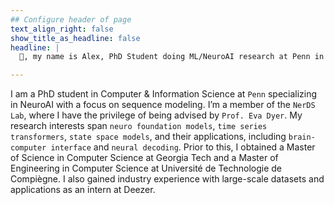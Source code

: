 ```yaml
---
## Configure header of page
text_align_right: false
show_title_as_headline: false
headline: |
  👋, my name is Alex, PhD Student doing ML/NeuroAI research at Penn in the NerDS Lab.

---
```


<!-- this is a subheadline -->
I am a PhD student in Computer & Information Science at `Penn` specializing in NeuroAI with a focus on sequence modeling. I’m a member of the `NerDS Lab`, where I have the privilege of being advised by `Prof. Eva Dyer`. My research interests span `neuro foundation models`, `time series transformers`, `state space models`, and their applications, including `brain-computer interface` and `neural decoding`. Prior to this, I obtained a Master of Science in Computer Science at Georgia Tech and a Master of Engineering in Computer Science at Université de Technologie de Compiègne. I also gained industry experience with large-scale datasets and applications as an intern at Deezer.
